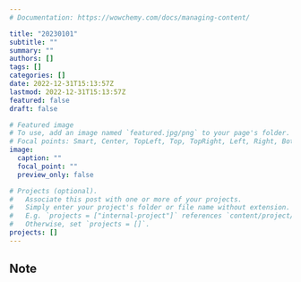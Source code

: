 ```yaml
---
# Documentation: https://wowchemy.com/docs/managing-content/

title: "20230101"
subtitle: ""
summary: ""
authors: []
tags: []
categories: []
date: 2022-12-31T15:13:57Z
lastmod: 2022-12-31T15:13:57Z
featured: false
draft: false

# Featured image
# To use, add an image named `featured.jpg/png` to your page's folder.
# Focal points: Smart, Center, TopLeft, Top, TopRight, Left, Right, BottomLeft, Bottom, BottomRight.
image:
  caption: ""
  focal_point: ""
  preview_only: false

# Projects (optional).
#   Associate this post with one or more of your projects.
#   Simply enter your project's folder or file name without extension.
#   E.g. `projects = ["internal-project"]` references `content/project/deep-learning/index.md`.
#   Otherwise, set `projects = []`.
projects: []
---
```


## Note

